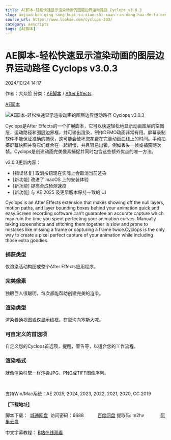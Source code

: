 ```yaml
---
title: AE脚本-轻松快速显示渲染动画的图层边界运动路径 Cyclops v3.0.3
slug: aejiao-ben-qing-song-kuai-su-xian-shi-xuan-ran-dong-hua-de-tu-ceng-bian-jie-yun-dong-lu-jing-cyclops-v3-0-3
source_url: https://www.lookae.com/cyclops-303/
category: aescripts
tags: [AE脚本]
---
```

# AE脚本-轻松快速显示渲染动画的图层边界运动路径 Cyclops v3.0.3

2024/10/24 14:17

作者：大众脸
分类：[AE脚本](https://www.lookae.com/after-effects/aescripts/) / [After Effects](https://www.lookae.com/after-effects/)

[AE脚本](https://www.lookae.com/tag/ae%e8%84%9a%e6%9c%ac/)

![AE脚本-轻松快速显示渲染动画的图层边界运动路径 Cyclops v3.0.3](https://www.lookae.com/wp-content/uploads/2021/01/Cyclops.jpg "AE脚本-轻松快速显示渲染动画的图层边界运动路径 Cyclops v3.0.3-LookAE.com")

Cyclops是After Effects的一个扩展脚本，它可以快速轻松地显示动画图层的空图层，运动路径和图层边界框，并可输出渲染，制作DEMO动画非常有用。屏幕录制软件不能保证准确的捕获，这可能会破坏您花费在完善动画曲线上的时间。手动拍摄屏幕快照并将它们缝合在一起很慢，并且容易出错，例如丢失一帧或捕获两次帧。Cyclops是创建动画完美像素捕捉并同时包含这些额外优点的唯一方法。

v3.0.3更新内容：

* [错误修复] 取消按钮现在实际上会取消当前渲染
* [新功能] 改进了 macOS 上的安装体验
* [新功能] 提高合成检测速度
* [新功能] 与 AE 2025 及更早版本保持一致的 UI

Cyclops is an After Effects extension that makes showing off the null layers, motion paths, and layer bounding boxes behind your animation quick and easy.Screen recording software can’t guarantee an accurate capture which may ruin the time you spent perfecting your animation curves. Manually taking screenshots and stitching them together is slow and prone to mistakes like missing a frame or capturing a frame twice.Cyclops is the only way to create a pixel perfect capture of your animation while including those extra goodies.

### 捕获类型

仅渲染活动构图或整个After Effects应用程序。

### 完美像素

独眼巨人很聪明，每次都能帮助创建完美的渲染。

### 渲染类型

渲染普通视图或仅显示线框。在犁沟向塞斯大喊。

### 可自定义的首选项

自定义您的Cyclops首选项，提醒，警告等，以适合您的工作流程。

### 渲染格式

就像渲染引擎一样渲染JPG，PNG或TIFF图像序列。

[﻿﻿﻿﻿﻿](http://cloud.video.taobao.com/play/u/null/p/1/e/6/t/1/478480349831.mp4)

支持Win/Mac系统：AE 2025, 2024, 2023, 2022, 2021, 2020, CC 2019

**【下载地址】**

脚本下载：  [城通网盘](https://url70.ctfile.com/f/2827370-1390045225-4e136d?p=4431)  访问密码：6688           [百度网盘](https://pan.baidu.com/s/1yVlEXtd40lyhtUPtG3VTOQ?pwd=m2hv) 提取码: m2hv             [阿里云盘](https://www.alipan.com/s/cin7D1nxJo5)

中文字幕教程： [B站在线观看](https://www.bilibili.com/video/BV1ny4y1H7aV?p=2)
